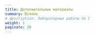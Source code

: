 ```yaml
---
title: Дополнительные материалы
summary: Всякое
# description: Лабораторные работы по C
weight: 1
paginate: 20
---
```

